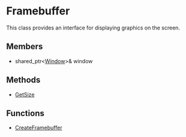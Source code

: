 # Framebuffer #
This class provides an interface for displaying graphics on the screen.

## Members ##
- shared_ptr<[Window](CPP_Window.md)>& window

## Methods ##
- [GetSize](CPP_Framebuffer_GetSize.md)

## Functions ##
- [CreateFramebuffer](CPP_CreateFramebuffer.md)
